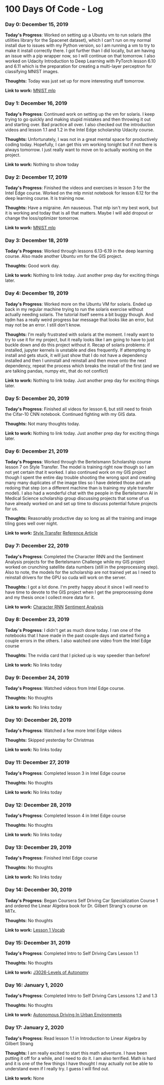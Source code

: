 # 100 Days Of Code - Log

### Day 0: December 15, 2019

**Today's Progress**: Worked on setting up a Ubuntu vm to run solaris (the utilities library for the Spacenet dataset), which I can't run on my normal install due to issues with my Python version, so I am running a vm to try to make it install correctly there.  I got further than I did locally, but am having an issue with a pip wrapper now, so I will continue on that tomorrow.  I also worked on Udacity Introduction to Deep Learning with PyTorch lesson 6.10 and 6.11 which is the preparation for creating a multi-layer perceptron for classifying MNIST images.

**Thoughts:**  Today was just set up for more interesting stuff tomorrow.

**Link to work:** [MNIST mlp](https://github.com/sfmajors373/deep-learning-v2-pytorch/blob/master/convolutional-neural-networks/mnist-mlp/mnist_mlp_exercise.ipynb)

### Day 1: December 16, 2019

**Today's Progress**: Continued work on setting up the vm for solaris.  I keep trying to go quickly and making stupid mistakes and then throwing it out and starting over.  Bad practice all over.  I also checked out the introduction videos and lesson 1.1 and 1.2 in the Intel Edge scholarship Udacity course.

**Thoughts:**  Unfortunately, I was not in a great mental space for productively coding today.  Hopefully, I can get this vm working tonight but if not there is always tomorrow.  I just really want to move on to actually working on the project.

**Link to work:** Nothing to show today

### Day 2: December 17, 2019

**Today's Progress**: Finished the videos and exercises in lesson 3 for the Intel Edge course.  Worked on the mlp mnist notebook for lesson 6.12 for the deep learning course.  It is training now. 

**Thoughts:** Have a migraine.  Am nauseous.  That mlp isn't my best work, but it is working and today that is all that matters.  Maybe I will add dropout or change the loss/optimizer tomorrow.

**Link to work:** [MNIST mlp](https://github.com/sfmajors373/deep-learning-v2-pytorch/blob/master/convolutional-neural-networks/mnist-mlp/mnist_mlp_exercise.ipynb)

### Day 3: December 18, 2019

**Today's Progress**: Worked through lessons 6.13-6.19 in the deep learning course.  Also made another Ubuntu vm for the GIS project.

**Thoughts:** Good work day.

**Link to work:** Nothing to link today.  Just another prep day for exciting things later.

### Day 4: December 19, 2019

**Today's Progress**: Worked more on the Ubuntu VM for solaris.  Ended up back in my regular machine trying to run the solaris exercise without actually needing solaris.  The tutorial itself seems a bit buggy though.  And tqdm has a really weird progress bar message that looks like an error, but may not be an error.  I still don't know.

**Thoughts:** I'm really frustrated with solaris at the moment.  I really want to try to use it for my project, but it really looks like I am going to have to just buckle down and do this project without it. Recap of solaris problems: if installed, jupyter kernels is unstable and dies frequently.  If attempting to install and gets stuck, it will just show that I do not have a dependency installed and then I uninstall and reinstall and then move onto the next dependency, repeat the process which breaks the install of the first (and we are talking pandas, numpy etc, that do not conflict)

**Link to work:** Nothing to link today.  Just another prep day for exciting things later.

### Day 5: December 20, 2019

**Today's Progress**: Finished all videos for lesson 6, but still need to finish the Cifar-10 CNN notebook.  Continued fighting with my GIS data.

**Thoughts:** Not many thoughts today.

**Link to work:** Nothing to link today.  Just another prep day for exciting things later.

### Day 6: December 21, 2019

**Today's Progress**: Worked through the Bertelsmann Scholarship course lesson 7 on Style Transfer.  The model is training right now though so I am not yet certain that it worked.  I also continued work on my GIS project though I spent the entire day trouble shooting the wrong spot and creating many many duplicates of the image tiles so I have deleted those and am redoing that step (on a different machine than is training my style transfer model).  I also had a wonderful chat with the people in the Bertelsmann AI in Medical Science scholarship group discussing projects that some of us have already worked on and set up time to discuss potential future projects for us.

**Thoughts:** Reasonably productive day so long as all the training and image tiling goes well over night.

**Link to work:** [Style Transfer](https://github.com/sfmajors373/deep-learning-v2-pytorch/tree/master/style-transfer)  [Reference Article](https://www.cv-foundation.org/openaccess/content_cvpr_2016/papers/Gatys_Image_Style_Transfer_CVPR_2016_paper.pdf)

### Day 7: December 22, 2019

**Today's Progress**: Completed the Character RNN and the Sentiment Analysis projects for the Bertelsmann Challenge while my GIS project worked on crunching satellite data numbers (still in the preprocessing step).  Also to note, the models for the scholarship are not trained yet as I need to reinstall drivers for the GPU so cuda will work on the server.

**Thoughts:** I got a lot done.  I'm pretty happy about it since I will need to have time to devote to the GIS project when I get the preprocessing done and my thesis once I collect more data for it.

**Link to work:** [Character RNN](https://github.com/sfmajors373/deep-learning-v2-pytorch/tree/master/recurrent-neural-networks/char-rnn)  [Sentiment Analysis](https://github.com/sfmajors373/deep-learning-v2-pytorch/tree/master/sentiment-rnn)
### Day 8: December 23, 2019

**Today's Progress**: I didn't get as much done today.  I ran one of the notebooks that I have made in the past couple days and started fixing a couple errors in the others.  I also watched one video from the Intel Edge course

**Thoughts:** The nvidia card that I picked up is way speedier than before!

**Link to work:** No links today

### Day 9: December 24, 2019

**Today's Progress**: Watched videos from Intel Edge course.

**Thoughts:** No thoughts

**Link to work:** No links today

### Day 10: December 26, 2019

**Today's Progress**: Watched a few more Intel Edge videos

**Thoughts:** Skipped yesterday for Christmas

**Link to work:** No links today

### Day 11: December 27, 2019

**Today's Progress**: Completed lesson 3 in Intel Edge course

**Thoughts:** No thoughts

**Link to work:** No links today

### Day 12: December 28, 2019

**Today's Progress**: Completed lesson 4 in Intel Edge course

**Thoughts:** No thoughts

**Link to work:** No links today

### Day 13: December 29, 2019

**Today's Progress**: Finished Intel Edge course

**Thoughts:** No thoughts

**Link to work:** No links today

### Day 14: December 30, 2019

**Today's Progress**: Began Coursera Self Driving Car Specialization Course 1 and ordered the Linear Algebra book for Dr. Gilbert Strang's course on MITx.

**Thoughts:** No thoughts

**Link to work:** [Lesson 1 Vocab](IntroSelfDrivingCars1.1.pdf)

### Day 15: December 31, 2019

**Today's Progress**: Completed Intro to Self Driving Cars Lesson 1.1

**Thoughts:** No thoughts

**Link to work:** [J3026-Levels of Autonomy](J3016-LevelsOfAutonomy.pdf)

### Day 16: January 1, 2020

**Today's Progress**: Completed Intro to Self Driving Cars Lessons 1.2 and 1.3

**Thoughts:** No thoughts

**Link to work:** [Autonomous Driving In Urban Environments](AutonomousDrivingInUrbanEnvironments.pdf)

### Day 17: January 2, 2020

**Today's Progress**: Read lesson 1.1 in Introduction to Linear Algebra by Gilbert Strang

**Thoughts:** I am really excited to start this math adventure.  I have been putting it off for a while, and I need to do it.  I am also terrified.  Math is hard and it is one of the few things I have thought I may actually not be able to understand even if I really try.  I guess I will find out.

**Link to work:** None
